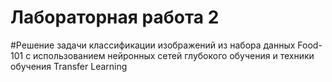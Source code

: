 # Лабораторная работа 2
#Решение задачи классификации изображений из набора данных Food-101 с использованием нейронных сетей глубокого обучения и техники обучения Transfer Learning
